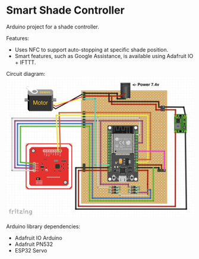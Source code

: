 # Smart Shade Controller

Arduino project for a shade controller. 

Features:
- Uses NFC to support auto-stopping at specific shade position.
- Smart features, such as Google Assistance, is available using Adafruit IO + IFTTT.

Circuit diagram:
[![img](/diagrams/diagram-final.jpg)](/diagrams/diagram-final.jpg)

Arduino library dependencies:
- Adafruit IO Arduino
- Adafruit PN532
- ESP32 Servo